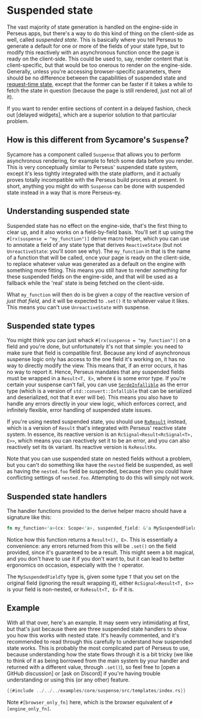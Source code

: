 # Suspended state

The vast majority of state generation is handled on the engine-side in Perseus apps, but there's a way to do this kind of thing on the client-side as well, called *suspended state*. This is basically where you tell Perseus to generate a default for one or more of the fields of your state type, but to modify this reactively with an asynchronous function once the page is ready on the client-side. This could be used to, say, render content that is client-specific, but that would be too onerous to render on the engine-side. Generally, unless you're accessing browser-specific parameters, there should be no difference between the capabilities of suspended state and [request-time state](:state/request), except that the former can be faster if it takes a while to fetch the state in question (because the page is still rendered, just not all of it).

If you want to render entire sections of content in a delayed fashion, check out [delayed widgets], which are a superior solution to that particular problem.

## How is this different from Sycamore's `Suspense`?

Sycamore has a component called `Suspense` that allows you to perform asynchronous rendering, for example to fetch some data before you render. This is very conceptually similar to Perseus' suspended state system, except it's less tightly integrated with the state platform, and it actually proves totally incompatible with the Perseus build process at present. In short, anything you might do with `Suspense` can be done with suspended state instead in a way that is more Perseus-ey.

## Understanding suspended state

Suspended state has no effect on the engine-side, that's the first thing to clear up, and it also works on a field-by-field basis. You'll set it up using the `#[rx(suspense = "my_function")]` derive macro helper, which you can use to annotate a field of any state type that derives `ReactiveState` (but not `UnreactiveState`: you'll soon see why). The `my_function` in that is the name of a function that will be called, once your page is ready on the client-side, to replace whatever value was generated as a default on the engine with something more fitting. This means you still have to render *something* for these suspended fields on the engine-side, and that will be used as a fallback while the 'real' state is being fetched on the client-side.

What `my_function` will then do is be given a copy of the reactive version of *just that field*, and it will be expected to `.set()` it to whatever value it likes. This means you can't use `UnreactiveState` with suspense.

## Suspended state types

You might think you can just whack `#[rx(suspense = "my_function")]` on a field and you're done, but unfortunately it's not that simple: you need to make sure that field is compatible first. Because any kind of asynchronous suspense logic only has access to the one field it's working on, it has no way to directly modify the view. This means that, if an error occurs, it has no way to report it. Hence, Perseus mandates that any suspended fields must be wrapped in a `Result<T, E>`, where `E` is some error type. If you're certain your suspense can't fail, you can use [`SerdeInfallible`](=prelude/struct.SerdeInfallible@perseus) as the error type (which is a version of `std::convert::Infallible` that can be serialized and deserialized, not that it ever will be). This means you also have to handle any errors directly in your view logic, which enforces correct, and infinitely flexible, error handling of suspended state issues.

If you're using nested suspended state, you should use [`RxResult`](prelude/struct.RxResult@perseus) instead, which is a version of `Result` that's integrated with Perseus' reactive state system. In essence, its reactive version is an `RcSignal<Result<RcSignal<T>, E>>`, which means you can reactively set it to be an error, and you can also reactively set its `Ok` variant. Its reactive version is `RxResultRx`.

Note that you can use suspended state on nested fields without a problem, but you can't do something like have the `nested` field be suspended, as well as having the `nested.foo` field be suspended, because then you could have conflicting settings of `nested.foo`. Attempting to do this will simply not work.

## Suspended state handlers

The handler functions provided to the derive helper macro should have a signature like this:

```rust
fn my_function<'a>(cx: Scope<'a>, suspended_field: &'a MySuspendedFieldTy) -> Result<(), E>
```

Notice how this function returns a `Result<(), E>`. This is essentially a convenience: any errors returned from this will be `.set()` on the field provided, since it's guaranteed to be a result. This might seem a bit magical, and you don't have to use it if you don't want to, but it can lead to better ergonomics on occasion, especially with the `?` operator.

The `MySuspendedFieldTy` type is, given some type `T` that you set on the original field (ignoring the result wrapping it), either `RcSignal<Result<T, E>>` is your field is non-nested, or `RxResult<T, E>` if it is.

## Example

With all that over, here's an example. It may seem very intimidating at first, but that's just because there are three suspended state handlers to show you how this works with nested state. It's heavily commented, and it's recommended to read through this carefully to understand how suspended state works. This is probably the most complicated part of Perseus to use, because understanding how the state flows through it is a bit tricky (we like to think of it as being borrowed from the main system by your handler and returned with a different value, through `.set()`), so feel free to [open a GitHub discussion] or [ask on Discord] if you're having trouble understanding or using this (or any other) feature.

```rust
{{#include ../../../examples/core/suspense/src/templates/index.rs}}
```

Note `#[browser_only_fn]` here, which is the browser equivalent of `#[engine_only_fn]`.
